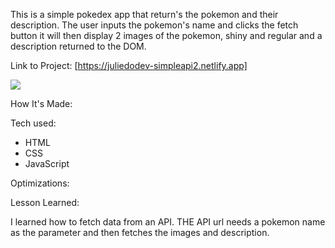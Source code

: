 This is a simple pokedex app that return's the pokemon and their description. The user inputs the pokemon's name and clicks the fetch button it will then display 2 images of the pokemon, shiny and regular and a description returned to the DOM.

Link to Project: [https://juliedodev-simpleapi2.netlify.app]


<img src="simpleapi1.png">

How It's Made:

Tech used: 
<ul>
<li>HTML</li>
<li>CSS</li>
<li>JavaScript</li>
</ul>

Optimizations:

Lesson Learned:

I learned how to fetch data from an API.  THE API url needs a pokemon name as the parameter and then fetches the images and description.